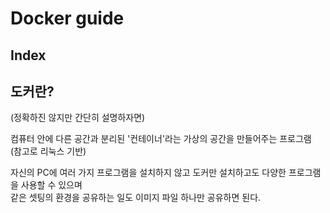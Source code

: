 # Docker guide

## Index

## 도커란?
(정확하진 않지만 간단히 설명하자면)

컴퓨터 안에 다른 공간과 분리된 '컨테이너'라는 가상의 공간을 만들어주는 프로그램  
(참고로 리눅스 기반)

자신의 PC에 여러 가지 프로그램을 설치하지 않고 도커만 설치하고도 다양한 프로그램을 사용할 수 있으며  
같은 셋팅의 환경을 공유하는 일도 이미지 파일 하나만 공유하면 된다.  
